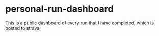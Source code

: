 # personal-run-dashboard
This is a public dashboard of every run that I have completed, which is posted to strava

